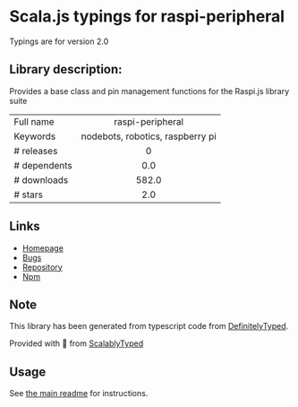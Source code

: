 
# Scala.js typings for raspi-peripheral

Typings are for version 2.0

## Library description:
Provides a base class and pin management functions for the Raspi.js library suite

|                    |                 |
| ------------------ | :-------------: |
| Full name          | raspi-peripheral |
| Keywords           | nodebots, robotics, raspberry pi |
| # releases         | 0 |
| # dependents       | 0.0 |
| # downloads        | 582.0 |
| # stars            | 2.0 |

## Links
- [Homepage](https://github.com/nebrius/raspi-peripheral)
- [Bugs](https://github.com/nebrius/raspi-peripheral/issues)
- [Repository](https://github.com/nebrius/raspi-peripheral)
- [Npm](https://www.npmjs.com/package/raspi-peripheral)
    


## Note
This library has been generated from typescript code from [DefinitelyTyped](https://definitelytyped.org).

Provided with :purple_heart: from [ScalablyTyped](https://github.com/oyvindberg/ScalablyTyped)

## Usage
See [the main readme](../../readme.md) for instructions.


